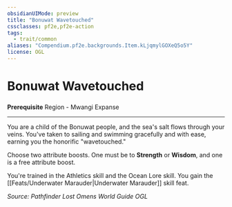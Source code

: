 ```yaml
---
obsidianUIMode: preview
title: "Bonuwat Wavetouched"
cssclasses: pf2e,pf2e-action
tags:
  - trait/common
aliases: "Compendium.pf2e.backgrounds.Item.kLjqmylGOXeQ5o5Y"
license: OGL
---
```

# Bonuwat Wavetouched

### 






**Prerequisite** Region - Mwangi Expanse

* * *

You are a child of the Bonuwat people, and the sea's salt flows through your veins. You've taken to sailing and swimming gracefully and with ease, earning you the honorific "wavetouched."

Choose two attribute boosts. One must be to **Strength** or **Wisdom**, and one is a free attribute boost.

You're trained in the Athletics skill and the Ocean Lore skill. You gain the [[Feats/Underwater Marauder|Underwater Marauder]] skill feat.

*Source: Pathfinder Lost Omens World Guide*
*OGL*